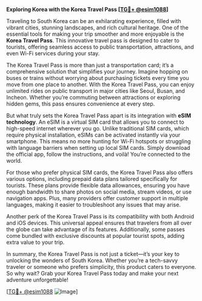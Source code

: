 **Exploring Korea with the Korea Travel Pass [[TG💪+ @esim1088](https://t.me/s/esim1088)]**

Traveling to South Korea can be an exhilarating experience, filled with vibrant cities, stunning landscapes, and rich cultural heritage. One of the essential tools for making your trip smoother and more enjoyable is the **Korea Travel Pass**. This innovative travel pass is designed to cater to tourists, offering seamless access to public transportation, attractions, and even Wi-Fi services during your stay.

The Korea Travel Pass is more than just a transportation card; it’s a comprehensive solution that simplifies your journey. Imagine hopping on buses or trains without worrying about purchasing tickets every time you move from one place to another. With the Korea Travel Pass, you can enjoy unlimited rides on public transport in major cities like Seoul, Busan, and Incheon. Whether you’re commuting between attractions or exploring hidden gems, this pass ensures convenience at every step.

But what truly sets the Korea Travel Pass apart is its integration with **eSIM technology**. An eSIM is a virtual SIM card that allows you to connect to high-speed internet wherever you go. Unlike traditional SIM cards, which require physical installation, eSIMs can be activated instantly via your smartphone. This means no more hunting for Wi-Fi hotspots or struggling with language barriers when setting up local SIM cards. Simply download the official app, follow the instructions, and voilà! You’re connected to the world.

For those who prefer physical SIM cards, the Korea Travel Pass also offers various options, including prepaid data plans tailored specifically for tourists. These plans provide flexible data allowances, ensuring you have enough bandwidth to share photos on social media, stream videos, or use navigation apps. Plus, many providers offer customer support in multiple languages, making it easier to troubleshoot any issues that may arise.

Another perk of the Korea Travel Pass is its compatibility with both Android and iOS devices. This universal appeal ensures that travelers from all over the globe can take advantage of its features. Additionally, some passes come bundled with exclusive discounts at popular tourist spots, adding extra value to your trip.

In summary, the Korea Travel Pass is not just a ticket—it’s your key to unlocking the wonders of South Korea. Whether you’re a tech-savvy traveler or someone who prefers simplicity, this product caters to everyone. So why wait? Grab your Korea Travel Pass today and make your next adventure unforgettable!

[[TG💪+ @esim1088](https://t.me/s/esim1088) ![Image](https://i.postimg.cc/Y0z9fWf4/image.png)]